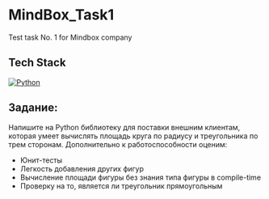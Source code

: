 # MindBox_Task1
Test task No. 1 for Mindbox company

## Tech Stack
[![Python](https://img.shields.io/badge/-Python-464646?style=&logo=Python&logoColor=56C0C0&color=008080)](https://www.python.org/)

## Задание:

Напишите на Python библиотеку для поставки внешним клиентам, которая умеет вычислять площадь круга по радиусу и треугольника по трем сторонам. Дополнительно к работоспособности оценим:

* Юнит-тесты
* Легкость добавления других фигур
* Вычисление площади фигуры без знания типа фигуры в compile-time
* Проверку на то, является ли треугольник прямоугольным
